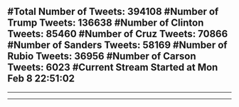 #Total Number of Tweets: 394108 
#Number of Trump Tweets: 136638
#Number of Clinton Tweets: 85460
#Number of Cruz Tweets: 70866
#Number of Sanders Tweets: 58169
#Number of Rubio Tweets: 36956
#Number of Carson Tweets: 6023
#Current Stream Started at Mon Feb  8 22:51:02
---
---
---
